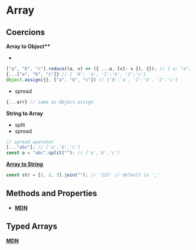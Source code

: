 # Array

## Coercions

**Array to Object\*\***

-

```js
["a", "b", "c"].reduce((a, v) => ({ ...a, [v]: v }), {}); // { a: "a", b: "b", c: "c" }
{...["a", "b", "c"]} // { '0': 'a', '1':'b', '2':'c'}
Object.assign({}, ["a", "b", "c"]) // {'0':'a', '1':'b', '2':'c'}
```

- spread

```js
{...arr} // same as Object.assign
```

**String to Array**

- split
- spread

```js
// spread operator
[..."abc"]; // ['a','b','c']
const a = "abc".split(""); // ['a','b','c']
```

**[Array to String](https://developer.mozilla.org/en-US/docs/Web/JavaScript/Reference/Global_Objects/Array/join)**

```js
const str = [1, 2, 3].join(""); // '123' // default is ','
```

## Methods and Properties

- **[MDN](https://developer.mozilla.org/en-US/docs/Web/JavaScript/Reference/Global_Objects/Array)**

## Typed Arrays

**[MDN](https://developer.mozilla.org/en-US/docs/Web/JavaScript/Guide/Indexed_collections#typed_arrays)**
